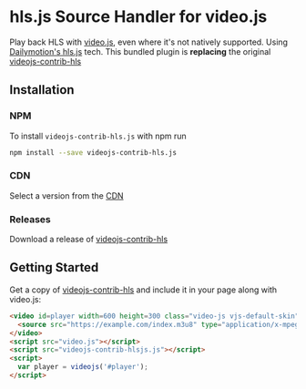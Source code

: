 # hls.js Source Handler for video.js
Play back HLS with [video.js](https://github.com/videojs/video.js), even where it's not natively supported. Using [Dailymotion's hls.js](https://github.com/dailymotion/hls.js) tech.
This bundled plugin is **replacing** the original [videojs-contrib-hls](https://github.com/videojs/videojs-contrib-hls)

## Installation
### NPM
To install `videojs-contrib-hls.js` with npm run

```bash
npm install --save videojs-contrib-hls.js
```

### CDN
Select a version from the [CDN](...)

### Releases
Download a release of [videojs-contrib-hls](https://github.com/peer5/videojs-contrib-hls.js/releases)

## Getting Started
Get a copy of [videojs-contrib-hls](#installation) and include it in your page along with video.js:

```html
<video id=player width=600 height=300 class="video-js vjs-default-skin" controls>
  <source src="https://example.com/index.m3u8" type="application/x-mpegURL">
</video>
<script src="video.js"></script>
<script src="videojs-contrib-hlsjs.js"></script>
<script>
  var player = videojs('#player');
</script>
```